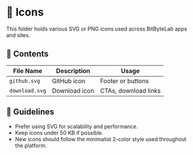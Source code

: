 # 🧩 Icons

This folder holds various SVG or PNG icons used across BitByteLab apps and sites.

## 📂 Contents

| File Name      | Description          | Usage             |
|----------------|----------------------|-------------------|
| `github.svg`   | GitHub icon          | Footer or buttons |
| `download.svg` | Download icon        | CTAs, download links |

## 📌 Guidelines

- Prefer using SVG for scalability and performance.
- Keep icons under 50 KB if possible.
- New icons should follow the minimalist 2-color style used throughout the platform.

